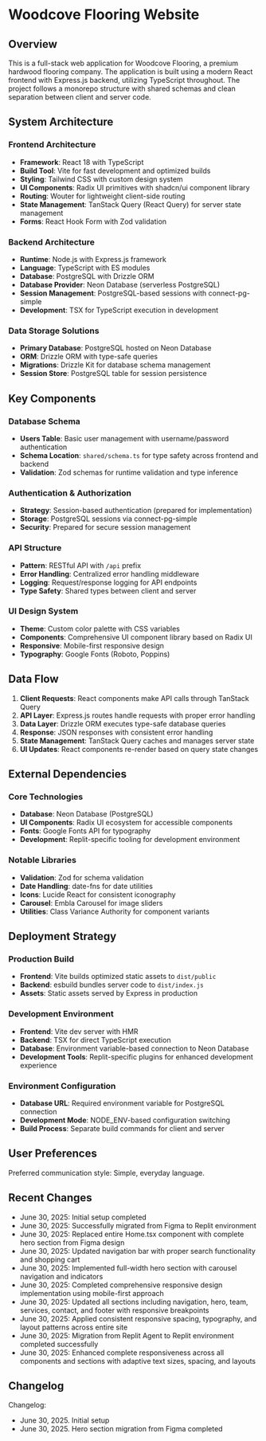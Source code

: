 # Woodcove Flooring Website

## Overview

This is a full-stack web application for Woodcove Flooring, a premium hardwood flooring company. The application is built using a modern React frontend with Express.js backend, utilizing TypeScript throughout. The project follows a monorepo structure with shared schemas and clean separation between client and server code.

## System Architecture

### Frontend Architecture
- **Framework**: React 18 with TypeScript
- **Build Tool**: Vite for fast development and optimized builds
- **Styling**: Tailwind CSS with custom design system
- **UI Components**: Radix UI primitives with shadcn/ui component library
- **Routing**: Wouter for lightweight client-side routing
- **State Management**: TanStack Query (React Query) for server state management
- **Forms**: React Hook Form with Zod validation

### Backend Architecture
- **Runtime**: Node.js with Express.js framework
- **Language**: TypeScript with ES modules
- **Database**: PostgreSQL with Drizzle ORM
- **Database Provider**: Neon Database (serverless PostgreSQL)
- **Session Management**: PostgreSQL-based sessions with connect-pg-simple
- **Development**: TSX for TypeScript execution in development

### Data Storage Solutions
- **Primary Database**: PostgreSQL hosted on Neon Database
- **ORM**: Drizzle ORM with type-safe queries
- **Migrations**: Drizzle Kit for database schema management
- **Session Store**: PostgreSQL table for session persistence

## Key Components

### Database Schema
- **Users Table**: Basic user management with username/password authentication
- **Schema Location**: `shared/schema.ts` for type safety across frontend and backend
- **Validation**: Zod schemas for runtime validation and type inference

### Authentication & Authorization
- **Strategy**: Session-based authentication (prepared for implementation)
- **Storage**: PostgreSQL sessions via connect-pg-simple
- **Security**: Prepared for secure session management

### API Structure
- **Pattern**: RESTful API with `/api` prefix
- **Error Handling**: Centralized error handling middleware
- **Logging**: Request/response logging for API endpoints
- **Type Safety**: Shared types between client and server

### UI Design System
- **Theme**: Custom color palette with CSS variables
- **Components**: Comprehensive UI component library based on Radix UI
- **Responsive**: Mobile-first responsive design
- **Typography**: Google Fonts (Roboto, Poppins)

## Data Flow

1. **Client Requests**: React components make API calls through TanStack Query
2. **API Layer**: Express.js routes handle requests with proper error handling
3. **Data Layer**: Drizzle ORM executes type-safe database queries
4. **Response**: JSON responses with consistent error handling
5. **State Management**: TanStack Query caches and manages server state
6. **UI Updates**: React components re-render based on query state changes

## External Dependencies

### Core Technologies
- **Database**: Neon Database (PostgreSQL)
- **UI Components**: Radix UI ecosystem for accessible components
- **Fonts**: Google Fonts API for typography
- **Development**: Replit-specific tooling for development environment

### Notable Libraries
- **Validation**: Zod for schema validation
- **Date Handling**: date-fns for date utilities
- **Icons**: Lucide React for consistent iconography
- **Carousel**: Embla Carousel for image sliders
- **Utilities**: Class Variance Authority for component variants

## Deployment Strategy

### Production Build
- **Frontend**: Vite builds optimized static assets to `dist/public`
- **Backend**: esbuild bundles server code to `dist/index.js`
- **Assets**: Static assets served by Express in production

### Development Environment
- **Frontend**: Vite dev server with HMR
- **Backend**: TSX for direct TypeScript execution
- **Database**: Environment variable-based connection to Neon Database
- **Development Tools**: Replit-specific plugins for enhanced development experience

### Environment Configuration
- **Database URL**: Required environment variable for PostgreSQL connection
- **Development Mode**: NODE_ENV-based configuration switching
- **Build Process**: Separate build commands for client and server

## User Preferences

Preferred communication style: Simple, everyday language.

## Recent Changes

- June 30, 2025: Initial setup completed
- June 30, 2025: Successfully migrated from Figma to Replit environment  
- June 30, 2025: Replaced entire Home.tsx component with complete hero section from Figma design
- June 30, 2025: Updated navigation bar with proper search functionality and shopping cart
- June 30, 2025: Implemented full-width hero section with carousel navigation and indicators
- June 30, 2025: Completed comprehensive responsive design implementation using mobile-first approach
- June 30, 2025: Updated all sections including navigation, hero, team, services, contact, and footer with responsive breakpoints
- June 30, 2025: Applied consistent responsive spacing, typography, and layout patterns across entire site
- June 30, 2025: Migration from Replit Agent to Replit environment completed successfully
- June 30, 2025: Enhanced complete responsiveness across all components and sections with adaptive text sizes, spacing, and layouts

## Changelog

Changelog:
- June 30, 2025. Initial setup
- June 30, 2025. Hero section migration from Figma completed